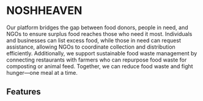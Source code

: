 ﻿# **NOSHHEAVEN**
Our platform bridges the gap between food donors, people in need, and NGOs to ensure surplus food reaches those who need it most. Individuals and businesses can list excess food, while those in need can request assistance, allowing NGOs to coordinate collection and distribution efficiently. Additionally, we support sustainable food waste management by connecting restaurants with farmers who can repurpose food waste for composting or animal feed. Together, we can reduce food waste and fight hunger—one meal at a time.


## **Features**


